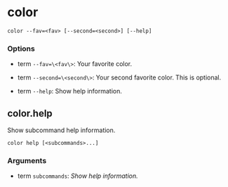 # color

<!-- Generated by swift-argument-parser -->

```
color --fav=<fav> [--second=<second>] [--help]
```

### Options

- term `--fav=\<fav\>`:
Your favorite color.

- term `--second=\<second\>`:
Your second favorite color.
This is optional.


- term `--help`:
Show help information.

## color.help

Show subcommand help information.

```
color help [<subcommands>...]
```

### Arguments

- term `subcommands`:
*Show help information.*
